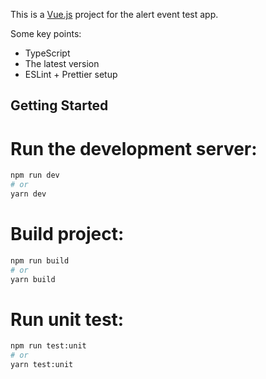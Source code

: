 This is a [Vue.js](https://vuejs.org/) project for the alert event test app.

Some key points:

- TypeScript
- The latest version
- ESLint + Prettier setup


## Getting Started

# Run the development server:

```bash
npm run dev
# or
yarn dev
```

# Build project:

```bash
npm run build
# or
yarn build
```

# Run unit test:

```bash
npm run test:unit
# or
yarn test:unit
```

